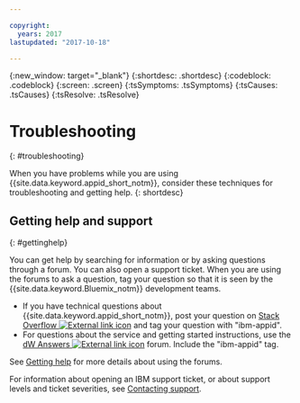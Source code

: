 ```yaml
---

copyright:
  years: 2017
lastupdated: "2017-10-18"

---
```

{:new_window: target="_blank"}
{:shortdesc: .shortdesc}
{:codeblock: .codeblock}
{:screen: .screen}
{:tsSymptoms: .tsSymptoms}
{:tsCauses: .tsCauses}
{:tsResolve: .tsResolve}

# Troubleshooting
{: #troubleshooting}

When you have problems while you are using {{site.data.keyword.appid_short_notm}}, consider these techniques for troubleshooting and getting help.
{: shortdesc}


## Getting help and support
{: #gettinghelp}

You can get help by searching for information or by asking questions through a forum. You can also open a support ticket. When you are using the forums to ask a question, tag your question so that it is seen by the {{site.data.keyword.Bluemix_notm}} development teams.
  * If you have technical questions about {{site.data.keyword.appid_short_notm}}, post your question on <a href="http://stackoverflow.com/search?q=appid+ibm-bluemix" target="_blank">Stack Overflow <img src="../../icons/launch-glyph.svg" alt="External link icon"></a> and tag your question with "ibm-appid".
  * For questions about the service and getting started instructions, use the <a href="https://developer.ibm.com/answers/search.html?f=&type=question&redirect=search%2Fsearch&sort=relevance&q=appid%20[bluemix]" target="_blank">dW Answers <img src="../../icons/launch-glyph.svg" alt="External link icon"></a> forum. Include the "ibm-appid" tag.

See [Getting help](/docs/support/index.html#getting-help) for more details about using the forums.

For information about opening an IBM support ticket, or about support levels and ticket severities, see [Contacting support](/docs/support/index.html#contacting-support).

